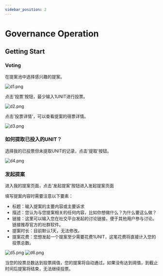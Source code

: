 ```yaml
---
sidebar_position: 2
---
```


# Governance Operation

## Getting Start

### Voting

在提案池中选择感兴趣的提案。

![d1.png](/img/docs/d1.png)

点击'投票'按钮，最少输入1UNIT进行投票。

![d2.png](/img/docs/d2.png)

点击'投票详情'，可以查看提案的得票详情。

![d3.png](/img/docs/d3.png)

### 如何提取已投入的UNIT？

选择我的已投票但未提取UNIT的记录，点击'提取'按钮。

![d4.png](/img/docs/d4.png)

### 发起提案

进入我的提案页面，点击'发起提案'按钮进入发起提案页面

填写提案内容时需要注意以下要素：

- 标题：输入提案的主要内容或主要诉求
- 描述：您认为与您提案相关的任何内容，比如你想做什么？为什么要这么做？
- 链接：这里可以输入您在社交平台发起的讨论链接，便于其他用户参与讨论。链接推荐官方的社群软件。
- 提案时长：目前默认1天，无法修改。
- 提案花费：您想发起一个提案至少需要花费1UNIT，这笔花费将直接计入您的投票总数。

![d5.png](/img/docs/d5.png)
![d6.png](/img/docs/d6.png)

当您的投票总数达到投票阈值，您的提案将自动通过。如果没有达到阈值，到截止时间后提案将结束，无法继续投票。
